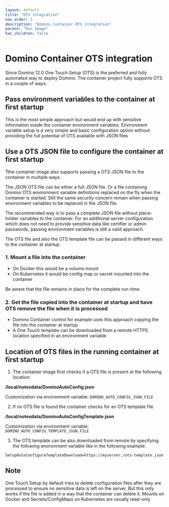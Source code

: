 ```yaml
---
layout: default
title: "OTS integration"
nav_order: 3
description: "Domino Container OTS integration"
parent: "Run Image"
has_children: false
---
```


# Domino Container OTS integration

Since Domino 12.0 One Touch Setup (OTS) is the preferred and fully automated way to deploy Domino.
The container project fully supports OTS in a couple of ways.

## Pass environment variables to the container at first startup

This is the most simple approach but would end up with sensitive information inside the container environment variables.
Environment variable setup is a very simple and basic configuration option without providing the full potential of OTS available with JSON files

## Use a OTS JSON file to configure the container at first startup

Tthe container image also supports passing a OTS JSON file to the container in multiple ways.

The JSON OTS file can be either a full JSON file. Or a file containing Domino OTS environment variable definitions replaced on the fly when the container is started.
Still the same security concern remain when passing environment variables to be replaced in the JSON file.

The recommended way is to pass a complete JSON file without place-holder variables to the container. 
For an additional server configuration which does not need to provide sensitive data like certifier or admin passwords, passing environment variables is still a valid approach. 

The OTS file and also the OTS template file can be passed in different ways to the container at startup.

### 1. Mount a file into the container

- On Docker this would be a volume mount
- On Kubernetes it would be config map or secret mounted into the container

Be aware that the file remains in place for the complete run-time.


### 2. Get the file copied into the container at startup and have OTS remove the file when it is processed

- Domino Container control for example uses this approach copying the file into the container at startup
- A One Touch template can be downloaded from a remote HTTPS location specified in an environment variable.


## Location of OTS files in the running container at first startup

1. The container image first checks if a OTS file is present at the following location:

**/local/notesdata/DominoAutoConfig.json**


Customization via environment variable: `DOMINO_AUTO_CONFIG_JSON_FILE`

2. If no OTS file is found the container checks for an OTS template file


**/local/notesdata/DominoAutoConfigTemplate.json**

Customization via environment variable: `DOMINO_AUTO_CONFIG_TEMPLATE_JSON_FILE`


3. The OTS template can be also downloaded from remote by specifying the following environment variable like in the following example:

```
SetupAutoConfigureTemplateDownload=https://myserver./ots-template.json
```

## Note

One Touch Setup by default tries to delete configuration files after they are processed to ensure no sensitive data is left on the server.
But this only works if the file is added in a way that the container can delete it.
Mounts on Docker and Secrets/ConfigMaps on Kubernetes are usually read-only

